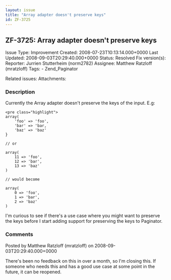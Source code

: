 ```yaml
---
layout: issue
title: "Array adapter doesn't preserve keys"
id: ZF-3725
---
```


ZF-3725: Array adapter doesn't preserve keys
--------------------------------------------

 Issue Type: Improvement Created: 2008-07-23T10:13:14.000+0000 Last Updated: 2008-09-03T20:29:40.000+0000 Status: Resolved Fix version(s): 
 Reporter:  Jurrien Stutterheim (norm2782)  Assignee:  Matthew Ratzloff (mratzloff)  Tags: - Zend\_Paginator
 
 Related issues: 
 Attachments: 
### Description

Currently the Array adapter doesn't preserve the keys of the input. E.g:

 
    <pre class="highlight">
    array(
        'foo' => 'foo',
        'bar' => 'bar,
        'baz' => 'baz'
    }
    
    // or
    
    array(
        11 => 'foo',
        12 => 'bar',
        13 => 'baz'
    )
    
    // would become
    
    array(
        0 => 'foo',
        1 => 'bar',
        2 => 'baz'
    )


I'm curious to see if there's a use case where you might want to preserve the keys before I start adding support for preserving the keys to Paginator.

 

 

### Comments

Posted by Matthew Ratzloff (mratzloff) on 2008-09-03T20:29:40.000+0000

There's been no feedback on this in over a month, so I'm closing this. If someone who needs this and has a good use case at some point in the future, it can be reopened.

 

 